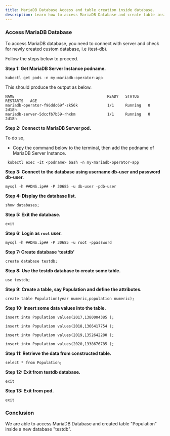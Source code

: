 ```yaml
---
title: MariaDB Database Access and table creation inside database.
description: Learn how to access MariaDB Database and create table inside database.
---
```


### Access MariaDB Database

To access MariaDB database, you need to connect with server and check for newly created custom database, i.e (test-db).

Follow the steps below to proceed.

**Step 1: Get MariaDB Server Instance podname.**

```execute
kubectl get pods -n my-mariadb-operator-app
```

This should produce the output as below.

```
NAME                                         READY   STATUS    RESTARTS   AGE
mariadb-operator-f96ddc69f-zk56k             1/1     Running   0          2d18h
mariadb-server-5dccfb7b59-rhxkm              1/1     Running   0          2d18h
```

**Step 2: Connect to MariaDB Server pod.**

To do so,

-   Copy the command below to the terminal, then add the podname of MariaDB Server Instance.

```copy
 kubectl exec -it <podname> bash -n my-mariadb-operator-app
```

**Step 3: Connect to the database using username db-user and password db-user.**

```execute
mysql -h ##DNS.ip## -P 30685 -u db-user -pdb-user
```

**Step 4: Display the database list.**

```execute
show databases;
```

**Step 5: Exit the database.**

```execute
exit
```

**Step 6: Login as `root` user.**

```execute
mysql -h ##DNS.ip## -P 30685 -u root -ppassword
```

**Step 7: Create database ‘testdb’**

```execute
create database testdb;
```

**Step 8: Use the testdb database to create some table.**

```execute
use testdb;
```

**Step 9: Create a table, say Population and define the attributes.**

```execute
create table Population(year numeric,population numeric);
```

**Step 10: Insert some data values into the table.**

```execute
insert into Population values(2017,1380004385 );
```

```execute
insert into Population values(2018,1366417754 );
```

```execute
insert into Population values(2019,1352642280 );
```

```execute
insert into Population values(2020,1338676785 );
```

**Step 11: Retrieve the data from constructed table.**

```execute
select * from Population;
```

**Step 12: Exit from testdb database.**

```execute
exit
```

**Step 13: Exit from pod.**

```execute
exit
```

### Conclusion

We are able to access MariaDB Database and created table "Population" inside a new database "testdb".
